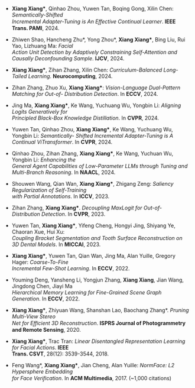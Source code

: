 - <strong>Xiang Xiang*</strong>,  Qinhao  Zhou,  Yuwen  Tan,  Boqing  Gong,  Xilin  Chen:  <i>Semantically-Shifted  
Incremental Adapter-Tuning is An Eﬀective Continual Learner</i>. <strong>IEEE Trans. PAMI</strong>, 2024.  

- Zhiwen Shao, Hancheng Zhu*, Yong Zhou*, <strong>Xiang Xiang*</strong>, Bing Liu, Rui Yao, Lizhuang Ma: <i>Facial  
Action Unit Detection by Adaptively Constraining Self-Attention and Causally Deconfounding Sample</i>. <strong>IJCV</strong>, 2024.  

- <strong>Xiang Xiang*</strong>, Zihan Zhang, Xilin Chen: <i>Curriculum-Balanced Long-Tailed Learning</i>. <strong>Neurocomputing</strong>, 2024.  

-  Zihan  Zhang,  Zhuo  Xu,  <strong>Xiang Xiang*</strong>:  <i>Vision-Language  Dual-Pattern  Matching  for  Out-of- 
Distribution Detection</i>. In <strong>ECCV</strong>, 2024.  

- Jing Ma, <strong>Xiang Xiang*</strong>, Ke Wang, Yuchuang Wu, Yongbin Li: <i>Aligning Logits Generatively for  
Principled Black-Box Knowledge Distillation</i>. In <strong>CVPR</strong>, 2024.  

- Yuwen Tan, Qinhao Zhou, <strong>Xiang Xiang*</strong>,  Ke Wang, Yuchuang Wu, Yongbin Li: <i>Semantically- 
Shifted Incremental Adapter-Tuning is A Continual ViTransformer</i>. In <strong>CVPR</strong>, 2024.   

-  Qinhao  Zhou,  Zihan  Zhang,  <strong>Xiang Xiang*</strong>,  Ke  Wang,  Yuchuan  Wu,  Yongbin  Li:  <i>Enhancing  the  
General Agent Capabilities of Low-Parameter LLMs through Tuning and Multi-Branch Reasoning</i>. In <strong>NAACL</strong>, 2024.  

- Shouwen Wang, Qian Wan, <strong>Xiang Xiang*</strong>, Zhigang Zeng: <i>Saliency Regularization of Self-Training  
with Partial Annotations</i>. In <strong>ICCV</strong>, 2023.  

- Zihan Zhang, <strong>Xiang Xiang*</strong>. <i>Decoupling MaxLogit for Out-of-Distribution Detection</i>. In <strong>CVPR</strong>, 2023.  

-  Yuwen  Tan,  <strong>Xiang Xiang*</strong>,  Yifeng  Cheng,  Hongyi  Jing,  Shiyang  Ye,  Chaoran  Xue,  Hui  Xu:  
<i>Coupling Bracket Segmentation and Tooth Surface Reconstruction on 3D Dental Models</i>. In <strong>MICCAI</strong>, 2023.  

-  <strong>Xiang Xiang*</strong>,  Yuwen  Tan,  Qian  Wan,  Jing  Ma,  Alan  Yuille,  Gregory  Hager:  <i>Coarse-To-Fine  
Incremental Few-Shot Learning</i>. In <strong>ECCV</strong>, 2022.  

- Youming Deng, Yansheng Li, Yongjun Zhang, <strong>Xiang Xiang</strong>, Jian Wang, Jingdong Chen, Jiayi Ma  
<i>Hierarchical Memory Learning for Fine-Grained Scene Graph Generation</i>. In <strong>ECCV</strong>, 2022.  

- <strong>Xiang Xiang*</strong>, Zhiyuan Wang, Shanshan Lao, Baochang Zhang*. <i>Pruning  Multi-View Stereo  
Net for Eﬃcient 3D Reconstruction</i>. <strong>ISPRS Journal of Photogrammetry and Remote Sensing</strong>, 2020.  

- <strong>Xiang Xiang*</strong>, Trac Tran: <i>Linear Disentangled Representation Learning for Facial Actions</i>. <strong>IEEE  
Trans. CSVT</strong>, 28(12): 3539-3544, 2018.  

-  Feng Wang*, <strong>Xiang Xiang*</strong>, Jian Cheng, Alan Yuille: <i>NormFace: L2 Hypersphere Embedding  
for Face Veriﬁcation</i>. In <strong>ACM Multimedia</strong>, 2017. (~1,000 citations)  





